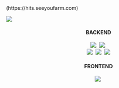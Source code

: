 <!-- ![header](https://capsule-render.vercel.app/api?type=rounded&color=fff1b9&height=200&section=header&text=ahndb%20&fontSize=60&fontColor=5e5e5f) -->

<!-- [![Hits](https://hits.seeyoufarm.com/api/count/incr/badge.svg?url=https%3A%2F%2Fgithub.com%2Fahndb%2Fhit-counter&count_bg=%23CAB120&title_bg=%23EDDBAC&icon=&icon_color=%23E7E7E7&title=hits&edge_flat=false)] -->(https://hits.seeyoufarm.com)

<!--[![Top Langs](https://github-readme-stats.vercel.app/api/top-langs/?username=ahndb&layout=compact)](https://github.com/ahndb/github-readme-stats) -->

<!--![Anurag's GitHub stats](https://github-readme-stats.vercel.app/api?username=ahndb&theme=graywhite_icons=true) -->

<a href="https://www.instagram.com/ahnd.b"><img src="https://img.shields.io/badge/Instagram-E4405F?style=flat-square&logo=Instagram&logoColor=white"/></a>


<h4 align="center"> BACKEND </h4>
 
<p align="center">
  <img src="https://img.shields.io/badge/Java-e75253?style=flat-square&logo=Java&logoColor=white"/></a>&nbsp 
  <img src="https://img.shields.io/badge/typescript-1572b6?style=flat-square&logo=typescript&logoColor=white"/></a>&nbsp
<!--   <img src="https://img.shields.io/badge/C++-00599C?style=flat-square&logo=C%2B%2B&logoColor=white"/></a>&nbsp  -->
<!--   <img src="https://img.shields.io/badge/aws-333664?style=flat-square&logo=amazon-aws&logoColor=white"/></a>&nbsp  -->
<!--   <img src="https://img.shields.io/badge/NGINX-009639?style=flat-square&logo=NGINX&logoColor=white"/></a>&nbsp; -->
  <br>
  <img src="https://img.shields.io/badge/Spring-6D8B33F?style=flat-square&logo=Spring&logoColor=white"/>&nbsp 
  <img src="https://img.shields.io/badge/Node.js-339933?style=flat-square&logo=Node.js&logoColor=white"/>&nbsp
<!--   <img src="https://img.shields.io/badge/Next.js-000000?style=flat-square&logo=Next.js&logoColor=white"/>&nbsp -->
  <img src="https://img.shields.io/badge/MySQL-4479A1?style=flat-square&logo=MySQL&logoColor=white"/>
<!--   <img src="https://img.shields.io/badge/MongoDB-3fa037?style=flat-square&logo=MongoDB&logoColor=white"/> -->
  <br>
</p>

<h4 align="center"> FRONTEND </h4>
<p align="center">
  <img src="https://img.shields.io/badge/React-61DBFB?style=flat-square&logo=React&logoColor=white"/></a>&nbsp 
<!--   <img src="https://img.shields.io/badge/Gatsby-663399?style=flat-square&logo=Gatsby&logoColor=white"/></a>&nbsp  -->
<!--   <img src="https://img.shields.io/badge/GraphQL-E10098?style=flat-square&logo=GraphQL&logoColor=white"/></a>&nbsp -->
<!--   <img src="https://img.shields.io/badge/sass-cd6799?style=flat-square&logo=sass&logoColor=white"/></a>&nbsp  -->
<!--   <img src="https://img.shields.io/badge/Styled-DB7093?style=flat-square&logo=styled-components&logoColor=white"/></a>&nbsp  -->
</p>
<br/>
<br/>

<br/><br/>
